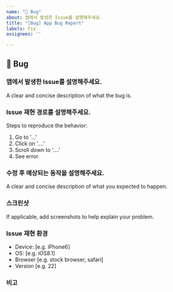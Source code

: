 ```yaml
---
name: "🚨 Bug"
about: 앱에서 발생한 Issue를 설명해주세요.
title: "[Bug] App Bug Report"
labels: Fix
assignees: ''

---
```


## 🚨 Bug

### 앱에서 발생한 Issue를 설명해주세요.

A clear and concise description of what the bug is.



### Issue 재현 경로를 설명해주세요.
Steps to reproduce the behavior:
1. Go to '...'
2. Click on '....'
3. Scroll down to '....'
4. See error



### 수정 후 예상되는 동작을 설명해주세요.
A clear and concise description of what you expected to happen.



### 스크린샷
If applicable, add screenshots to help explain your problem.



### Issue 재현 환경
 - Device: [e.g. iPhone6]
 - OS: [e.g. iOS8.1]
 - Browser [e.g. stock browser, safari]
 - Version [e.g. 22]



### 비고
